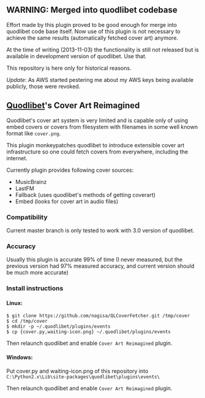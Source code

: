 ## WARNING: Merged into quodlibet codebase

Effort made by this plugin proved to be good enough for merge into quodlibet
code base itself. Now use of this plugin is not necessary to achieve the same
results (automatically fetched cover art) anymore.

At the time of writing (2013-11-03) the functionality is still not released but
is available in development version of quodlibet. Use that.

This repository is here only for historical reasons.

*Update*: As AWS started pestering me about my AWS keys being
available publicly, those were revoked.

## [Quodlibet](http://code.google.com/p/quodlibet/)'s Cover Art Reimagined

Quodlibet's cover art system is very limited and is capable only of using
embed covers or covers from filesystem with filenames in some well known
format like `cover.png`.

This plugin monkeypatches quodlibet to introduce extensible cover art
infrastructure so one could fetch covers from everywhere, including the
internet.

Currently plugin provides following cover sources:

* MusicBrainz
* LastFM
* Fallback (uses quodlibet's methods of getting coverart)
* Embed (looks for cover art in audio files)

### Compatibility

Current master branch is only tested to work with 3.0 version of quodlibet.

### Accuracy

Usually this plugin is accurate 99% of time (I never measured, but the previous
version had 97% measured accuracy, and current version should be much
more accurate)

### Install instructions

#### Linux:

```
$ git clone https://github.com/nagisa/QLCoverFetcher.git /tmp/cover
$ cd /tmp/cover
$ mkdir -p ~/.quodlibet/plugins/events
$ cp {cover.py,waiting-icon.png} ~/.quodlibet/plugins/events
```

Then relaunch quodlibet and enable `Cover Art Reimagined` plugin.

#### Windows:

Put cover.py and waiting-icon.png of this repository into
`C:\Python2.x\Lib\site-packages\quodlibet\plugins\events\ `

Then relaunch quodlibet and enable `Cover Art Reimagined` plugin.
